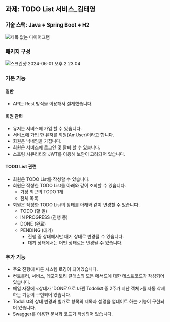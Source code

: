 ## 과제: TODO List 서비스_김태영


### 기술 스택: Java + Spring Boot + H2
![제목 없는 다이어그램](https://github.com/gnidinger/moais_assignment_todolist/assets/13742045/e8fe3bd8-9b8d-4aec-a514-0234d7f82a50)


### 패키지 구성
![스크린샷 2024-06-01 오후 2 23 04](https://github.com/gnidinger/moais_assignment_todolist/assets/13742045/b6ac9cae-4e91-49f8-92f9-e01a28ee7cbd)


### 기본 기능
#### 일반
- API는 Rest 방식을 이용해서 설계했습니다.

#### 회원 관련
- 유저는 서비스에 가입 할 수 있습니다.
- 서비스에 가입 한 유저를 회원(AmUser)이라고 합니다.
- 회원은 닉네임을 가집니다.
- 회원은 서비스에 로그인 및 탈퇴 할 수 있습니다.
- 스프링 시큐리티와 JWT를 이용해 보안이 고려되어 있습니다.

#### TODO List 관련
- 회원은 TODO List를 작성할 수 있습니다.
- 회원은 작성한 TODO List를 아래와 같이 조회할 수 있습니다.
  - 가장 최근의 TODO 1개
  - 전체 목록
- 회원은 작성한 TODO List의 상태를 아래와 같이 변경할 수 있습니다.
  - TODO (할 일)
  - IN PROGRESS (진행 중)
  - DONE (완료)
  - PENDING (대기)
    - 진행 중 상태에서만 대기 상태로 변경될 수 있습니다.
    - 대기 상태에서는 어떤 상태로든 변경될 수 있습니다.

### 추가 기능
- 주요 진행에 따른 시스템 로깅이 되어있습니다.
- 컨트롤러, 서비스, 레포지토리 클래스의 모든 메서드에 대한 테스트코드가 작성되어 있습니다.
- 매일 자정에 <상태가 'DONE'으로 바뀐 Todolist 중 2주가 지난 객체>를 자동 삭제하는 기능이 구현되어 있습니다.
- Todolist의 상태 변경과 별개로 항목의 제목과 설명을 업데이트 하는 기능이 구현되어 있습니다.
- Swagger를 이용한 문서화 코드가 작성되어 있습니다.


